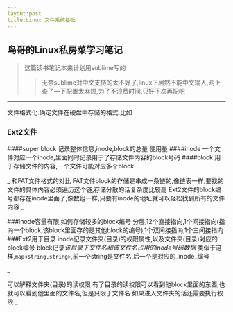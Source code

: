 ```yaml
---
layout:post
title:Linux 文件系统基础
---
```


## 鸟哥的Linux私房菜学习笔记

>这篇读书笔记本来计划用sublime写的
>>无奈sublime对中文支持的太不好了,linux下居然不能中文输入,网上查了一下配置太麻烦,为了不浪费时间,只好下次再配吧

----
文件格式化:确定文件在硬盘中存储的格式,比如
### Ext2文件
####super block
记录整体信息,inode,block的总量 使用量
####inode
一个文件对应一个inode,里面同时记录用于了存储文件内容的block号码
####block
用于存储文件的内容,一个文件可能对应多个block

_
和FAT文件格式的对比
FAT文件block的存储是串成一条链的,像链表一样,要找的文件的具体内容必须遍历这个链,存储分散的话复杂度比较高
Ext2文件的block编号都存在inode里面了,像数组一样,只要有inode的地址就可以轻松找到所有的文件内容
_

###inode容量有限,如何存储较多的block编号
分层,12个直接指向,1个间接指向(指向一个block,该block里面存的是其他block的编号),1个双间接指向,1个三间接指向
###Ext2用于目录
inode记录文件夹(目录)的权限属性,以及文件夹(目录)对应的block编号
block记录*该目录下文件名和该文件名占用的inode号码数据*
	类似于这样,`map<string,string>`,前一个string是文件名,后一个是对应的_inode_编号

_

可以解释文件夹(目录)的读权限
有了目录的读权限可以看到他block里面的东西,也就可以看到他里面的文件名,但是只限于文件名
如果进入文件夹的话还需要执行权限
_


